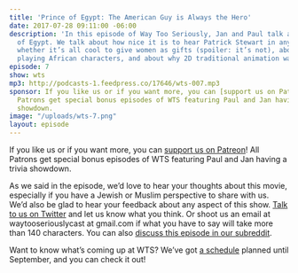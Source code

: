 ```yaml
---
title: 'Prince of Egypt: The American Guy is Always the Hero'
date: 2017-07-28 09:11:00 -06:00
description: 'In this episode of Way Too Seriously, Jan and Paul talk about Prince
  of Egypt. We talk about how nice it is to hear Patrick Stewart in anything, about
  whether it’s all cool to give women as gifts (spoiler: it’s not), about white actors
  playing African characters, and about why 2D traditional animation was great.'
episode: 7
show: wts
mp3: http://podcasts-1.feedpress.co/17646/wts-007.mp3
sponsor: If you like us or if you want more, you can [support us on Patreon](https://www.patreon.com/clockworkscast)!
  Patrons get special bonus episodes of WTS featuring Paul and Jan having a trivia
  showdown.
image: "/uploads/wts-7.png"
layout: episode
---
```


If you like us or if you want more, you can [support us on Patreon](https://www.patreon.com/clockworkscast)! All Patrons get special bonus episodes of WTS featuring Paul and Jan having a trivia showdown.

As we said in the episode, we’d love to hear your thoughts about this movie, especially if you have a Jewish or Muslim perspective to share with us. We’d also be glad to hear your feedback about any aspect of this show. [Talk to us on Twitter](http://www.twitter.com/wtscast) and let us know what you think. Or shoot us an email at waytooseriouslycast at gmail.com if what you have to say will take more than 140 characters. You can also [discuss this episode in our subreddit](#).

Want to know what’s coming up at WTS? We’ve got [a schedule](https://docs.google.com/document/d/1f6fvTgbzQOCUD_potL6mWClmSC3D2cOBgKz36OwSC68/edit?usp=sharing) planned until September, and you can check it out!
